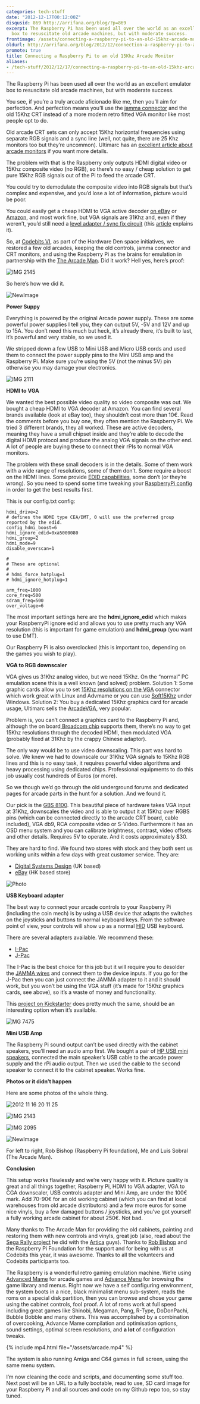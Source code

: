 ```yaml
---
categories: tech-stuff
date: "2012-12-17T00:12:00Z"
disqusid: 869 http://arrifana.org/blog/?p=869
excerpt: The Raspberry Pi has been used all over the world as an excellent emulator
  box to resuscitate old arcade machines, but with moderate success.
frontimage: /assets/connecting-a-raspberry-pi-to-an-old-15khz-arcade-monitor-1.jpg
oldurl: http://arrifana.org/blog/2012/12/connection-a-raspberry-pi-to-an-old-15khz-arcade-monitor/
promote: true
title: Connecting a Raspberry Pi to an old 15Khz Arcade Monitor
aliases:
- /tech-stuff/2012/12/17/connecting-a-raspberry-pi-to-an-old-15khz-arcade-monitor
---
```


The Raspberry Pi has been used all over the world as an excellent emulator box to resuscitate old arcade machines, but with moderate success.

You see, if you’re a truly arcade aficionado like me, then you’ll aim for perfection. And perfection means you’ll use the [jamma connector][1] and the old 15Khz CRT instead of a more modern retro fitted VGA monitor like most people opt to do.

Old arcade CRT sets can only accept 15Khz horizontal frequencies using separate RGB signals and a sync line (well, not quite, there are 25 Khz monitors too but they’re uncommon). Ultimarc has an [excellent article about arcade monitors][2] if you want more details.

The problem with that is the Raspberry only outputs HDMI digital video or 15Khz composite video (no RGB), so there’s no easy / cheap solution to get pure 15Khz RGB signals out of the Pi to feed the arcade CRT.

You could try to demodulate the composite video into RGB signals but that’s complex and expensive, and you’d lose a lot of information, picture would be poor.

You could easily get a cheap HDMI to VGA active decoder [on eBay][3] or [Amazon][4], and most work fine, but VGA signals are 31Khz and, even if they weren’t, you’d still need a [level adapter / sync fix circuit][5] (this [article][6] explains it).

So, at [Codebits VI][7], as part of the Hardware Den space initiatives, we restored a few old arcades, keeping the old controls, jamma connector and CRT monitors, and using the Raspberry Pi as the brains for emulation in partnership with the [The Arcade Man][8]. Did it work? Hell yes, here’s proof:

![IMG 2145](/assets/connecting-a-raspberry-pi-to-an-old-15khz-arcade-monitor-1.jpg "IMG 2145")

So here’s how we did it.

![NewImage](/assets/connecting-a-raspberry-pi-to-an-old-15khz-arcade-monitor-2.jpg "NewImage")

**Power Suppy**

Everything is powered by the original Arcade power supply. These are some powerful power supplies I tell you, they can output 5V, -5V and 12V and up to 15A. You don’t need this much but heck, it’s already there, it’s built to last, it’s powerful and very stable, so we used it.

We stripped down a few USB to Mini USB and Micro USB cords and used them to connect the power supply pins to the Mini USB amp and the Raspberry Pi. Make sure you’re using the 5V (not the minus 5V) pin otherwise you may damage your electronics.

![IMG 2111](/assets/connecting-a-raspberry-pi-to-an-old-15khz-arcade-monitor-3.jpg "IMG 2111")

**HDMI to VGA**

We wanted the best possible video quality so video composite was out. We bought a cheap HDMI to VGA decoder at Amazon. You can find several brands available (look at eBay too), they shouldn’t cost more than 10€. Read the comments before you buy one, they often mention the Raspberry Pi. We tried 3 different brands, they all worked. These are active decoders, meaning they have a small chipset inside and they’re able to decode the digital HDMI protocol and produce the analog VGA signals on the other end. A lot of people are buying these to connect their rPIs to normal VGA monitors.

The problem with these small decoders is in the details. Some of them work with a wide range of resolutions, some of them don’t. Some require a boost on the HDMI lines. Some provide [EDID capabilities][9], some don’t (or they’re wrong). So you need to spend some time tweaking your [RaspberryPi config][10] in order to get the best results first.

This is our config.txt config:

```
hdmi_drive=2
# defines the HDMI type CEA/DMT, 0 will use the preferred group reported by the edid.
config_hdmi_boost=6
hdmi_ignore_edid=0xa5000080
hdmi_group=2
hdmi_mode=9
disable_overscan=1

#
# These are optional
#
# hdmi_force_hotplug=1
# hdmi_ignore_hotplug=1

arm_freq=1000
core_freq=500
sdram_freq=500
over_voltage=6
```

The most important settings here are the **hdmi_ignore_edid** which makes your RaspberryPi ignore edid and allows you to use pretty much any VGA resolution (this is important for game emulation) and **hdmi_group** (you want to use DMT).

Our Raspberry Pi is also overclocked (this is important too, depending on the games you wish to play).

**VGA to RGB downscaler**

VGA gives us 31Khz analog video, but we need 15Khz. On the “normal” PC emulation scene this is a well known (and solved) problem. Solution 1: Some graphic cards allow you to set [15Khz resolutions on the VGA][11] connector which work great with Linux and Advmame or you can use [Soft15Khz][12] under Windows. Solution 2: You buy a dedicated 15Khz graphics card for arcade usage, Ultimarc sells the [ArcadeVGA][13], very popular.

Problem is, you can’t connect a graphics card to the Raspberry Pi and, although the on board[ Broadcom chip][14] supports them, there’s no way to get 15Khz resolutions through the decoded HDMI, then modulated VGA (probably fixed at 31Khz by the crappy Chinese adaptor).

The only way would be to use video downscaling. This part was hard to solve. We knew we had to downscale our 31Khz VGA signals to 15Khz RGB lines and this is no easy task, it requires powerful video algorithms and heavy processing using dedicated chips. Professional equipments to do this job usually cost hundreds of Euros (or more).

So we though we’d go through the old underground forums and dedicated pages for arcade parts in the hunt for a solution. And we found it.

Our pick is the [GBS 8100][15]. This beautiful piece of hardware takes VGA input at 31Khz, downscales the video and is able to output it at 15Khz over RGBS pins (which can be connected directly to the arcade CRT board, cable included), VGA db9, RCA composite video or S-Video. Furthermore it has an OSD menu system and you can calibrate brightness, contrast, video offsets and other details. Requires 5V to operate. And it costs approximately $30.

They are hard to find. We found two stores with stock and they both sent us working units within a few days with great customer service. They are:

 * [Digital Systems Design][16] (UK based)
 * [eBay][17] (HK based store)

![Photo](/assets/connecting-a-raspberry-pi-to-an-old-15khz-arcade-monitor-4.jpg "Photo")

**USB Keyboard adapter**

The best way to connect your arcade controls to your Raspberry Pi (including the coin mech) is by using a USB device that adapts the switches on the joysticks and buttons to normal keyboard keys. From the software point of view, your controls will show up as a normal [HID][18] USB keyboard.

There are several adapters available. We recommend these:

 * [I-Pac][19]
 * [J-Pac][20]

The I-Pac is the best choice for this job but it will require you to desolder the [JAMMA wires][21] and connect them to the device inputs. If you go for the J-Pac then you can just connect the JAMMA adapter to it and it should work, but you won’t be using the VGA stuff (it’s made for 15Khz graphics cards, see above), so it’s a waste of money and functionality.

This [project on Kickstarter][22] does pretty much the same, should be an interesting option when it’s available.

![MG 7475](/assets/connecting-a-raspberry-pi-to-an-old-15khz-arcade-monitor-5.jpg "MG 7475")

**Mini USB Amp**

The Raspberry Pi sound output can’t be used directly with the cabinet speakers, you’ll need an audio amp first. We bought a pair of [HP USB mini speakers][23], connected the main speaker’s USB cable to the arcade power supply and the rPi audio output. Then we used the cable to the second speaker to connect it to the cabinet speaker. Works fine.

**Photos or it didn’t happen**

Here are some photos of the whole thing.

![2012 11 16 20 11 25](/assets/connecting-a-raspberry-pi-to-an-old-15khz-arcade-monitor-6.jpg "2012 11 16 20 11 25")

![IMG 2143](/assets/connecting-a-raspberry-pi-to-an-old-15khz-arcade-monitor-7.jpg "IMG 2143")

![IMG 2095](/assets/connecting-a-raspberry-pi-to-an-old-15khz-arcade-monitor-8.jpg "IMG 2095")

![NewImage](/assets/connecting-a-raspberry-pi-to-an-old-15khz-arcade-monitor-9.jpg "NewImage")

For left to right, Rob Bishop (Raspberry Pi foundation), Me and Luis Sobral (The Arcade Man).

**Conclusion**

This setup works flawlessly and we’re very happy with it. Picture quality is great and all things together, Raspberry Pi, HDMI to VGA adapter, VGA to CGA downscaler, USB controls adapter and Mini Amp, are under the 100€ mark. Add 70-90€ for an old working cabinet (which you can find at local warehouses from old arcade distributors) and a few more euros for some nice vinyls, buy a few damaged buttons / joysticks, and you’ve got yourself a fully working arcade cabinet for about 250€. Not bad.

Many thanks to The Arcade Man for providing the old cabinets, painting and restoring them with new controls and vinyls, great job (also, read about the [Sega Rally project][24] he did with the [Artica][25] guys). Thanks to [Rob Bishop][26] and the Raspberry Pi Foundation for the support and for being with us at Codebits this year, it was awesome. Thanks to all the volunteers and Codebits participants too.

The Raspberry is a wonderful retro gaming emulation machine. We’re using [Advanced Mame][27] for arcade games and [Advance Menu][28] for browsing the game library and menus. Right now we have a self configuring environment, the system boots in a nice, black minimalist menu sub-system, reads the roms on a special disk partition, then you can browse and chose your game using the cabinet controls, fool proof. A lot of roms work at full speed including great games like Shinobi, Megaman, Pang, R-Type, DoDonPachi, Bubble Bobble and many others. This was accomplished by a combination of overcooking, Advance Mame compilation and optimisation options, sound settings, optimal screen resolutions, and **a lot** of configuration tweaks.

{% include mp4.html file="/assets/arcade.mp4" %}

The system is also running Amiga and C64 games in full screen, using the same menu system.

I’m now cleaning the code and scripts, and documenting some stuff too. Next post will be an URL to a fully bootable, read to use, SD card image for your Raspberry Pi and all sources and code on my Github repo too, so stay tuned.

[1]: http://en.wikipedia.org/wiki/Japan_Amusement_Machinery_Manufacturers_Association
[2]: http://www.ultimarc.com/monfaq.html
[3]: http://www.ebay.co.uk/itm/HDMI-Input-to-VGA-Adapter-Converter-For-PC-Laptop-Notebook-DVD-Black-/310401797735
[4]: http://www.amazon.co.uk/BestDealUK-Female-Converter-Adapter-Chipset/dp/B009B34JUO/
[5]: http://members.optusnet.com.au/eviltim/scart.htm
[6]: http://members.optusnet.com.au/eviltim/vga2arc/vga2arc.htm
[7]: https://codebits.eu
[8]: http://thearcademan.net/the-sega-rally-project-to-sapo-codebitsvi/
[9]: http://en.wikipedia.org/wiki/Extended_display_identification_data
[10]: http://elinux.org/RPiconfig
[11]: http://community.arcadeinfo.de/showthread.php?7925-Getestete-Grafikkarten
[12]: http://wiki.arcadecontrols.com/wiki/Custom_display_modes_(Windows)_-_Soft-15khz
[13]: http://www.ultimarc.com/avgainf.html
[14]: http://www.raspberrypi.org/wp-content/uploads/2012/02/BCM2835-ARM-Peripherals.pdf
[15]: http://www.digitalsystemsdesign.co.uk/product_uploads/13153855771.pdf
[16]: http://www.digitalsystemsdesign.co.uk/shop.php?action=full&id=6
[17]: http://www.ebay.com/itm/VGA-to-RGBS-CGA-AV-S-video-PC-to-TV-arcade-video-game-/260705997170?ssPageName=STRK:MESE:IT
[18]: http://en.wikipedia.org/wiki/Human_interface_device
[19]: http://www.ultimarc.com/ipac1.html
[20]: http://www.ultimarc.com/jpac.html
[21]: http://www.jammaboards.com/jcenter_jamma_pinout.html
[22]: http://www.kickstarter.com/projects/kadevice/kade-connects-arcade-controls-to-computers-and-con
[23]: http://www.amazon.com/HP-NN109AA-ABA-Mini-Speakers/dp/B0027JLIVM
[24]: http://thearcademan.net/the-sega-rally-project-to-sapo-codebitsvi/
[25]: http://www.artica.cc
[26]: https://twitter.com/Rob_Bishop
[27]: http://advancemame.sourceforge.net/readme.html
[28]: http://advancemame.sourceforge.net/menu-readme.html